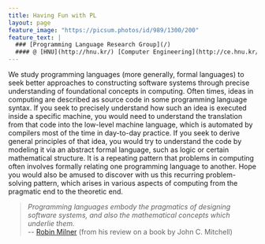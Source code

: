 ```yaml
---
title: Having Fun with PL
layout: page
feature_image: "https://picsum.photos/id/989/1300/200"
feature_text: |
  ### [Programming Language Research Group](/)
  #### @ [HNU](http://hnu.kr/) [Computer Engineering](http://ce.hnu.kr/)
---
```


We study programming languages (more generally, formal languages) to seek better approaches to constructing software systems through precise understanding of foundational concepts in computing. Often times, ideas in computing are described as source code in some programming language syntax. If you seek to precisely understand how such an idea is executed inside a specific machine, you would need to understand the translation from that code into the low-level machine language, which is automated by compilers most of the time in day-to-day practice. If you seek to derive general principles of that idea, you would try to understand the code by modeling it via an abstract formal language, such as logic or certain mathematical structure. It is a repeating pattern that problems in computing often involves formally relating one programming language to another. Hope you would also be amused to discover with us this recurring problem-solving pattern, which arises in various aspects of computing from the pragmatic end to the theoretic end.

> *Programming languages embody the pragmatics of designing software systems, and also the mathematical concepts which underlie them.*
> <br> -- [Robin Milner](https://en.wikipedia.org/wiki/Robin_Milner) (from his review on a book by John C. Mitchell)
